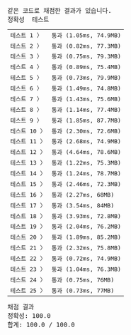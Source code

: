 <pre class="console-content"><div></div><div class="console-failed">같은 코드로 채점한 결과가 있습니다.</div><div class="console-message">정확성  테스트</div><table class="console-test-group" data-category="correctness"><tbody><tr data-testcase-id="76699"><td valign="top" class="td-label">테스트 1 <span>〉</span></td><td class="result passed">통과 (1.05ms, 74.9MB)</td></tr><tr data-testcase-id="76700"><td valign="top" class="td-label">테스트 2 <span>〉</span></td><td class="result passed">통과 (0.82ms, 77.3MB)</td></tr><tr data-testcase-id="76701"><td valign="top" class="td-label">테스트 3 <span>〉</span></td><td class="result passed">통과 (0.75ms, 79.3MB)</td></tr><tr data-testcase-id="76702"><td valign="top" class="td-label">테스트 4 <span>〉</span></td><td class="result passed">통과 (0.89ms, 75.4MB)</td></tr><tr data-testcase-id="76703"><td valign="top" class="td-label">테스트 5 <span>〉</span></td><td class="result passed">통과 (0.73ms, 79.9MB)</td></tr><tr data-testcase-id="76704"><td valign="top" class="td-label">테스트 6 <span>〉</span></td><td class="result passed">통과 (1.49ms, 74.8MB)</td></tr><tr data-testcase-id="76705"><td valign="top" class="td-label">테스트 7 <span>〉</span></td><td class="result passed">통과 (1.43ms, 75.6MB)</td></tr><tr data-testcase-id="76706"><td valign="top" class="td-label">테스트 8 <span>〉</span></td><td class="result passed">통과 (1.14ms, 77.4MB)</td></tr><tr data-testcase-id="76707"><td valign="top" class="td-label">테스트 9 <span>〉</span></td><td class="result passed">통과 (1.85ms, 87.7MB)</td></tr><tr data-testcase-id="76708"><td valign="top" class="td-label">테스트 10 <span>〉</span></td><td class="result passed">통과 (2.30ms, 72.6MB)</td></tr><tr data-testcase-id="76709"><td valign="top" class="td-label">테스트 11 <span>〉</span></td><td class="result passed">통과 (2.68ms, 74.9MB)</td></tr><tr data-testcase-id="76710"><td valign="top" class="td-label">테스트 12 <span>〉</span></td><td class="result passed">통과 (4.64ms, 78.6MB)</td></tr><tr data-testcase-id="76711"><td valign="top" class="td-label">테스트 13 <span>〉</span></td><td class="result passed">통과 (1.22ms, 75.3MB)</td></tr><tr data-testcase-id="76712"><td valign="top" class="td-label">테스트 14 <span>〉</span></td><td class="result passed">통과 (1.24ms, 78.7MB)</td></tr><tr data-testcase-id="76713"><td valign="top" class="td-label">테스트 15 <span>〉</span></td><td class="result passed">통과 (2.46ms, 72.3MB)</td></tr><tr data-testcase-id="76714"><td valign="top" class="td-label">테스트 16 <span>〉</span></td><td class="result passed">통과 (2.27ms, 68MB)</td></tr><tr data-testcase-id="76715"><td valign="top" class="td-label">테스트 17 <span>〉</span></td><td class="result passed">통과 (3.54ms, 84MB)</td></tr><tr data-testcase-id="76716"><td valign="top" class="td-label">테스트 18 <span>〉</span></td><td class="result passed">통과 (3.93ms, 72.8MB)</td></tr><tr data-testcase-id="76717"><td valign="top" class="td-label">테스트 19 <span>〉</span></td><td class="result passed">통과 (2.04ms, 76.2MB)</td></tr><tr data-testcase-id="76718"><td valign="top" class="td-label">테스트 20 <span>〉</span></td><td class="result passed">통과 (1.89ms, 85.2MB)</td></tr><tr data-testcase-id="76719"><td valign="top" class="td-label">테스트 21 <span>〉</span></td><td class="result passed">통과 (2.32ms, 75.8MB)</td></tr><tr data-testcase-id="76720"><td valign="top" class="td-label">테스트 22 <span>〉</span></td><td class="result passed">통과 (0.72ms, 74.9MB)</td></tr><tr data-testcase-id="76721"><td valign="top" class="td-label">테스트 23 <span>〉</span></td><td class="result passed">통과 (1.04ms, 76.3MB)</td></tr><tr data-testcase-id="93888"><td valign="top" class="td-label">테스트 24 <span>〉</span></td><td class="result passed">통과 (0.75ms, 76MB)</td></tr><tr data-testcase-id="108856"><td valign="top" class="td-label">테스트 25 <span>〉</span></td><td class="result passed">통과 (0.73ms, 77MB)</td></tr></tbody></table><div class="console-heading">채점 결과</div><div class="console-message">정확성: 100.0</div><div class="console-message">합계: 100.0 / 100.0</div></pre>